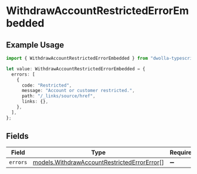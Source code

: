 # WithdrawAccountRestrictedErrorEmbedded

## Example Usage

```typescript
import { WithdrawAccountRestrictedErrorEmbedded } from "dwolla-typescript/models";

let value: WithdrawAccountRestrictedErrorEmbedded = {
  errors: [
    {
      code: "Restricted",
      message: "Account or customer restricted.",
      path: "/_links/source/href",
      links: {},
    },
  ],
};
```

## Fields

| Field                                                                                            | Type                                                                                             | Required                                                                                         | Description                                                                                      |
| ------------------------------------------------------------------------------------------------ | ------------------------------------------------------------------------------------------------ | ------------------------------------------------------------------------------------------------ | ------------------------------------------------------------------------------------------------ |
| `errors`                                                                                         | [models.WithdrawAccountRestrictedErrorError](../models/withdrawaccountrestrictederrorerror.md)[] | :heavy_minus_sign:                                                                               | N/A                                                                                              |